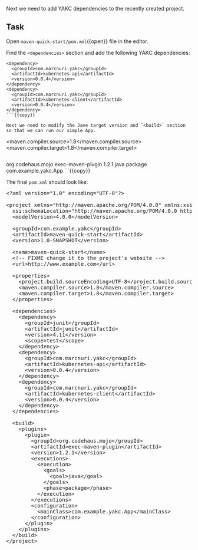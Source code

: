 Next we need to add YAKC dependencies to the recently created project.

## Task

Open `maven-quick-start/pom.xml`{{open}} file in the editor.

Find the `<dependencies>` section and add the following YAKC dependencies:

```
<dependency>
  <groupId>com.marcnuri.yakc</groupId>
  <artifactId>kubernetes-api</artifactId>
  <version>0.0.4</version>
</dependency>
<dependency>
  <groupId>com.marcnuri.yakc</groupId>
  <artifactId>kubernetes-client</artifactId>
  <version>0.0.4</version>
</dependency>
```{{copy}}

Next we need to modify the Jave target version and `<build>` section so that we can run our simple App.
```
<maven.compiler.source>1.8</maven.compiler.source>
<maven.compiler.target>1.8</maven.compiler.target>
```{{copy}}

```
<!-- Other Build configurations -->
<plugins>
  <plugin>
    <groupId>org.codehaus.mojo</groupId>
    <artifactId>exec-maven-plugin</artifactId>
    <version>1.2.1</version>
    <executions>
      <execution>
        <goals>
          <goal>java</goal>
        </goals>
        <phase>package</phase>
      </execution>
    </executions>
    <configuration>
      <mainClass>com.example.yakc.App</mainClass>
    </configuration>
  </plugin>
</plugins>
```{{copy}}

The final `pom.xml` should look like:

<pre class="file" data-filename="maven-quick-start/pom.xml" data-target="replace">
&lt;?xml version="1.0" encoding="UTF-8"?&gt;

&lt;project xmlns="http://maven.apache.org/POM/4.0.0" xmlns:xsi="http://www.w3.org/2001/XMLSchema-instance"
  xsi:schemaLocation="http://maven.apache.org/POM/4.0.0 http://maven.apache.org/xsd/maven-4.0.0.xsd"&gt;
  &lt;modelVersion&gt;4.0.0&lt;/modelVersion&gt;

  &lt;groupId&gt;com.example.yakc&lt;/groupId&gt;
  &lt;artifactId&gt;maven-quick-start&lt;/artifactId&gt;
  &lt;version&gt;1.0-SNAPSHOT&lt;/version&gt;

  &lt;name&gt;maven-quick-start&lt;/name&gt;
  &lt;!-- FIXME change it to the project's website --&gt;
  &lt;url&gt;http://www.example.com&lt;/url&gt;

  &lt;properties&gt;
    &lt;project.build.sourceEncoding&gt;UTF-8&lt;/project.build.sourceEncoding&gt;
    &lt;maven.compiler.source&gt;1.8&lt;/maven.compiler.source&gt;
    &lt;maven.compiler.target&gt;1.8&lt;/maven.compiler.target&gt;
  &lt;/properties&gt;

  &lt;dependencies&gt;
    &lt;dependency&gt;
      &lt;groupId&gt;junit&lt;/groupId&gt;
      &lt;artifactId&gt;junit&lt;/artifactId&gt;
      &lt;version&gt;4.11&lt;/version&gt;
      &lt;scope&gt;test&lt;/scope&gt;
    &lt;/dependency&gt;
    &lt;dependency&gt;
      &lt;groupId&gt;com.marcnuri.yakc&lt;/groupId&gt;
      &lt;artifactId&gt;kubernetes-api&lt;/artifactId&gt;
      &lt;version&gt;0.0.4&lt;/version&gt;
    &lt;/dependency&gt;
    &lt;dependency&gt;
      &lt;groupId&gt;com.marcnuri.yakc&lt;/groupId&gt;
      &lt;artifactId&gt;kubernetes-client&lt;/artifactId&gt;
      &lt;version&gt;0.0.4&lt;/version&gt;
    &lt;/dependency&gt;
  &lt;/dependencies&gt;

  &lt;build&gt;
    &lt;plugins&gt;
      &lt;plugin&gt;
        &lt;groupId&gt;org.codehaus.mojo&lt;/groupId&gt;
        &lt;artifactId&gt;exec-maven-plugin&lt;/artifactId&gt;
        &lt;version&gt;1.2.1&lt;/version&gt;
        &lt;executions&gt;
          &lt;execution&gt;
            &lt;goals&gt;
              &lt;goal&gt;java&lt;/goal&gt;
            &lt;/goals&gt;
            &lt;phase&gt;package&lt;/phase&gt;
          &lt;/execution&gt;
        &lt;/executions&gt;
        &lt;configuration&gt;
          &lt;mainClass&gt;com.example.yakc.App&lt;/mainClass&gt;
        &lt;/configuration&gt;
      &lt;/plugin&gt;
    &lt;/plugins&gt;
  &lt;/build&gt;
&lt;/project&gt;
</pre>